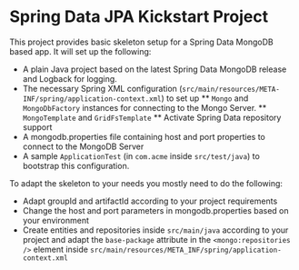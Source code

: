 # Spring Data JPA Kickstart Project

This project provides basic skeleton setup for a Spring Data MongoDB based app. It will set up the following:

* A plain Java project based on the latest Spring Data MongoDB release and Logback for logging.
* The necessary Spring XML configuration (`src/main/resources/META-INF/spring/application-context.xml`) to set up 
** `Mongo` and `MongoDbFactory` instances for connecting to the Mongo Server. 
** `MongoTemplate` and `GridFsTemplate` 
** Activate Spring Data repository support
* A mongodb.properties file containing host and port properties to connect to the MongoDB Server
* A sample `ApplicationTest` (in `com.acme` inside `src/test/java`) to bootstrap this configuration.

To adapt the skeleton to your needs you mostly need to do the following:

* Adapt groupId and artifactId according to your project requirements
* Change the host and port parameters in mongodb.properties based on your environment
* Create entities and repositories inside `src/main/java` according to your project and adapt the `base-package` attribute in the `<mongo:repositories />` element inside `src/main/resources/META_INF/spring/application-context.xml` 
